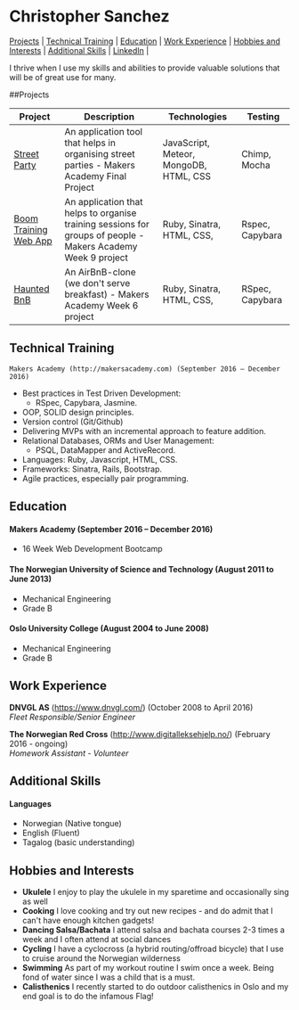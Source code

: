 # Christopher Sanchez
[Projects](#projects) | [Technical Training](#technical-training) | [Education](#education) | [Work Experience](#work-experience) | [Hobbies and Interests](#hobbies-and-interests) | [Additional Skills](#additional-skills) | [LinkedIn](https://no.linkedin.com/in/chrsan) | 

I thrive when I use my skills and abilities to provide valuable solutions that will be of great use for many. 


##Projects

Project | Description | Technologies | Testing
------------- | ----------- | ------------ | -------
[Street Party](https://github.com/chrmsan/street-party) | An application tool that helps in organising street parties - Makers Academy Final Project | JavaScript, Meteor, MongoDB, HTML, CSS | Chimp, Mocha
[Boom Training Web App](https://github.com/chrmsan/boom_training_webapp) | An application that helps to organise training sessions for groups of people - Makers Academy Week 9 project | Ruby, Sinatra, HTML, CSS, | Rspec, Capybara 
[Haunted BnB](https://github.com/chrmsan/makersbnb) | An AirBnB-clone (we don't serve breakfast) - Makers Academy Week 6 project | Ruby, Sinatra, HTML, CSS, | RSpec, Capybara 
## Technical Training

	Makers Academy (http://makersacademy.com) (September 2016 – December 2016)
- Best practices in Test Driven Development:
  - RSpec, Capybara, Jasmine.
- OOP, SOLID design principles.
- Version control (Git/Github)
- Delivering MVPs with an incremental approach to feature addition.
- Relational Databases, ORMs and User Management:
  - PSQL, DataMapper and ActiveRecord.
- Languages: Ruby, Javascript, HTML, CSS.
- Frameworks: Sinatra, Rails, Bootstrap.
- Agile practices, especially pair programming.

## Education

#### Makers Academy (September 2016 – December 2016)

- 16 Week Web Development Bootcamp

#### The Norwegian University of Science and Technology (August 2011 to June 2013)

- Mechanical Engineering 
- Grade B

#### Oslo University College (August 2004 to June 2008)

- Mechanical Engineering 
- Grade B


## Work Experience

**DNVGL AS** (https://www.dnvgl.com/) (October 2008 to April 2016)    
*Fleet Responsible/Senior Engineer*  

**The Norwegian Red Cross** (http://www.digitalleksehjelp.no/) (February 2016 - ongoing)    
*Homework Assistant - Volunteer*  

## Additional Skills

#### Languages

* Norwegian (Native tongue)
* English (Fluent)
* Tagalog (basic understanding)

## Hobbies and Interests
- **Ukulele** I enjoy to play the ukulele in my sparetime and occasionally sing as well
- **Cooking** I love cooking and try out new recipes - and do admit that I can't have enough kitchen gadgets!
- **Dancing Salsa/Bachata** I attend salsa and bachata courses 2-3 times a week and I often attend at social dances
- **Cycling** I have a cyclocross (a hybrid routing/offroad bicycle) that I use to cruise around the Norwegian wilderness
- **Swimming** As part of my workout routine I swim once a week. Being fond of water since I was a child that is a must.
- **Calisthenics** I recently started to do outdoor calisthenics in Oslo and my end goal is to do the infamous Flag!
